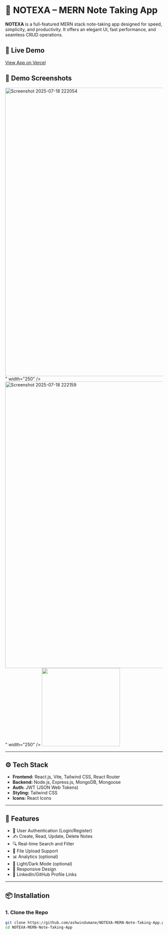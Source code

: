 # 📝 NOTEXA – MERN Note Taking App

**NOTEXA** is a full-featured MERN stack note-taking app designed for speed, simplicity, and productivity. It offers an elegant UI, fast performance, and seamless CRUD operations.

## 🔗 Live Demo
[View App on Vercel](https://notexa-note-app-by-ashwin-dumane.vercel.app/)

## 📸 Demo Screenshots
<p float="left">
  <img src="<img width="1910" height="922" alt="Screenshot 2025-07-18 222054" src="https://github.com/user-attachments/assets/d09ec35b-1653-4ba7-9cc2-0760a9e6218a" />
" width="250" />
  <img src="<img width="1899" height="916" alt="Screenshot 2025-07-18 222159" src="https://github.com/user-attachments/assets/ecfbfdc1-52a7-4965-ba33-9c9815ae41f6" />
" width="250" />
  <img src="./src/public/Screenshot3.png" width="250" />
</p>

---

## ⚙️ Tech Stack

- **Frontend:** React.js, Vite, Tailwind CSS, React Router
- **Backend:** Node.js, Express.js, MongoDB, Mongoose
- **Auth:** JWT (JSON Web Tokens)
- **Styling:** Tailwind CSS
- **Icons:** React Icons

---

## 🚀 Features

- 🔐 User Authentication (Login/Register)
- ✍️ Create, Read, Update, Delete Notes
- 🔍 Real-time Search and Filter
- 📁 File Upload Support
- 📊 Analytics (optional)
- 🌙 Light/Dark Mode (optional)
- 📲 Responsive Design
- 📌 LinkedIn/GitHub Profile Links

---

## 📦 Installation

### 1. Clone the Repo
```bash
git clone https://github.com/ashwindumane/NOTEXA-MERN-Note-Taking-App.git
cd NOTEXA-MERN-Note-Taking-App
